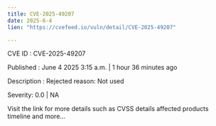 ```yaml
---
title: CVE-2025-49207
date: 2025-6-4
lien: "https://cvefeed.io/vuln/detail/CVE-2025-49207"

---
```


CVE ID : CVE-2025-49207

Published :  June 4
2025
3:15 a.m. | 1 hour
36 minutes ago

Description : Rejected reason: Not used

Severity: 0.0 | NA

Visit the link for more details
such as CVSS details
affected products
timeline
and more...
